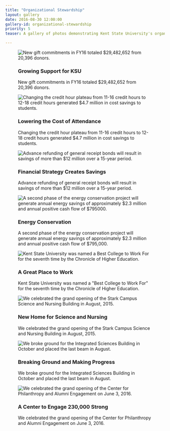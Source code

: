 ```yaml
---
title: "Organizational Stewardship"
layout: gallery
date: 2016-08-30 12:00:00
gallery-id: organizational-stewardship
priority: 5
teaser: A gallery of photos demonstrating Kent State University's organizational stewardship.

---
```


<figure class="gallery__item">
			  <img class="gallery__item__image" src="{{ site.url }}/assets/img/gallery/crop/CPAE.jpg" alt="New gift commitments in FY16 totaled $29,482,652 from 20,396 donors." />
			  <figcaption>
			    <h3 class="gallery-caption__title">Growing Support for KSU</h3>
			    <p class="gallery-caption__description">New gift commitments in FY16 totaled $29,482,652 from 20,396 donors.</p>
			  </figcaption>
</figure>
<figure class="gallery__item">
			  <img class="gallery__item__image" src="{{ site.url }}/assets/img/gallery/crop/credithour.jpg" alt="Changing the credit hour plateau from 11-16 credit hours to 12-18 credit hours generated $4.7 million in cost savings to students." />
			  <figcaption>
			    <h3 class="gallery-caption__title">Lowering the Cost of Attendance</h3>
			    <p class="gallery-caption__description">Changing the credit hour plateau from 11-16 credit hours to 12-18 credit hours generated $4.7 million in cost savings to students.</p>
			  </figcaption>
			  </figure>
<figure class="gallery__item">
			    <img class="gallery__item__image" src="{{ site.url }}/assets/img/gallery/crop/advancerefunding.jpg" alt="Advance refunding of general receipt bonds will result in savings of more than $12 million over a 15-year period." />
			    <figcaption>
			      <h3 class="gallery-caption__title">Financial Strategy Creates Savings</h3>
			      <p class="gallery-caption__description">Advance refunding of general receipt bonds will result in savings of more than $12 million over a 15-year period.</p>
			    </figcaption>
			  </figure>
<figure class="gallery__item">
			    <img class="gallery__item__image" src="{{ site.url }}/assets/img/gallery/crop/missing.jpg" alt="A second phase of the energy conservation project will generate annual energy savings of approximately $2.3 million and annual positive cash flow of $795000." />
			    <figcaption>
			      <h3 class="gallery-caption__title">Energy Conservation</h3>
			      <p class="gallery-caption__description">A second phase of the energy conservation project will generate annual energy savings of approximately $2.3 million and annual positive cash flow of $795,000.</p>
			    </figcaption>
			  </figure>
<figure class="gallery__item">
			    <img class="gallery__item__image" src="{{ site.url }}/assets/img/gallery/crop/bestcollege.jpg" alt="Kent State University was named a Best College to Work For for the seventh time by the Chronicle of Higher Education." />
			    <figcaption>
			      <h3 class="gallery-caption__title">A Great Place to Work</h3>
			      <p class="gallery-caption__description">Kent State University was named a "Best College to Work For" for the seventh time by the Chronicle of Higher Education.</p>
			    </figcaption>
</figure>
<figure class="gallery__item">
			    <img class="gallery__item__image" src="{{ site.url }}/assets/img/gallery/crop/snksu.jpg" alt="We celebrated the grand opening of the Stark Campus Science and Nursing Building in August, 2015." />
			    <figcaption>
			      <h3 class="gallery-caption__title">New Home for Science and Nursing</h3>
			      <p class="gallery-caption__description">We celebrated the grand opening of the Stark Campus Science and Nursing Building in August, 2015.</p>
			    </figcaption>
</figure>
<figure class="gallery__item">
			    <img class="gallery__item__image" src="{{ site.url }}/assets/img/gallery/crop/ISB.jpg" alt="We broke ground for the Integrated Sciences Building in October and placed the last beam in August." />
			    <figcaption>
			      <h3 class="gallery-caption__title">Breaking Ground and Making Progress</h3>
			      <p class="gallery-caption__description">We broke ground for the Integrated Sciences Building in October and placed the last beam in August.</p>
			    </figcaption>
</figure>
<figure class="gallery__item">
			    <img class="gallery__item__image" src="{{ site.url }}/assets/img/gallery/crop/newcommitments.jpg" alt="We celebrated the grand opening of the Center for Philanthropy and Alumni Engagement on June 3, 2016." />
			    <figcaption>
			      <h3 class="gallery-caption__title">A Center to Engage 230,000 Strong</h3>
			      <p class="gallery-caption__description">We celebrated the grand opening of the Center for Philanthropy and Alumni Engagement on June 3, 2016.</p>
			    </figcaption>
</figure>
